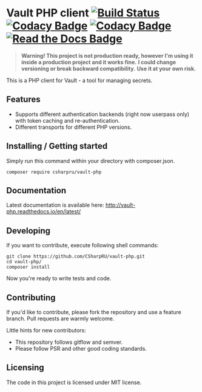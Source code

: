 # Vault PHP client [![Build Status](https://travis-ci.org/CSharpRU/vault-php.svg?branch=master)](https://travis-ci.org/CSharpRU/vault-php) [![Codacy Badge](https://api.codacy.com/project/badge/Coverage/0bf9f46a659844658d847c1b2ab01e8b)](https://www.codacy.com/app/c_sharp/vault-php?utm_source=github.com&utm_medium=referral&utm_content=CSharpRU/vault-php&utm_campaign=Badge_Coverage) [![Codacy Badge](https://api.codacy.com/project/badge/Grade/0bf9f46a659844658d847c1b2ab01e8b)](https://www.codacy.com/app/c_sharp/vault-php?utm_source=github.com&amp;utm_medium=referral&amp;utm_content=CSharpRU/vault-php&amp;utm_campaign=Badge_Grade) [![Read the Docs Badge](https://readthedocs.org/projects/vault-php/badge/?version=latest)](http://vault-php.readthedocs.io/en/latest/) 
> **Warning! This project is not production ready, however I'm using it inside a production project and it works fine.**
> **I could change versioning or break backward compatibility.**
> **Use it at your own risk.**

This is a PHP client for Vault - a tool for managing secrets.

## Features

* Supports different authentication backends (right now userpass only) with token caching and re-authentication.
* Different transports for different PHP versions.

## Installing / Getting started

Simply run this command within your directory with composer.json. 

```shell
composer require csharpru/vault-php
```

## Documentation

Latest documentation is available here: http://vault-php.readthedocs.io/en/latest/

## Developing

If you want to contribute, execute following shell commands:

```shell
git clone https://github.com/CSharpRU/vault-php.git
cd vault-php/
composer install
```

Now you're ready to write tests and code.

## Contributing

If you'd like to contribute, please fork the repository and use a feature
branch. Pull requests are warmly welcome.

Little hints for new contributors:
* This repository follows gitflow and semver.
* Please follow PSR and other good coding standards.

## Licensing

The code in this project is licensed under MIT license.
